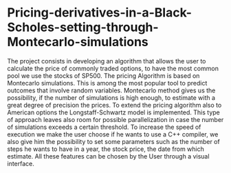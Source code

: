 # Pricing-derivatives-in-a-Black-Scholes-setting-through-Montecarlo-simulations
The project consists in developing an algorithm that allows the user to calculate the price of commonly traded options, to have the most common pool we use the stocks of SP500. The pricing Algorithm is based on Montecarlo simulations. This is among the most popular tool to predict outcomes that involve random variables. Montecarlo method gives us the possibility, if the number of simulations is high enough, to estimate with a great degree of precision the prices. To extend the pricing algorithm also to American options the Longstaff-Schwartz model is implemented. This type of approach leaves also room for possible parallelization in case the number of simulations exceeds a certain threshold. To increase the speed of execution we make the user choose if he wants to use a C++ compiler, we also give him the possibility to set some parameters such as the number of steps he wants to have in a year, the stock price, the date from which estimate. All these features can be chosen by the User through a visual interface.
